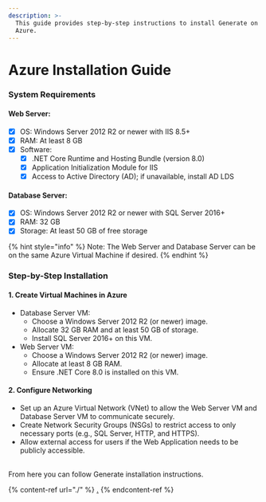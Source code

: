 ```yaml
---
description: >-
  This guide provides step-by-step instructions to install Generate on Microsoft
  Azure.
---
```


# Azure Installation Guide

### System Requirements

#### Web Server:

* [x] OS: Windows Server 2012 R2 or newer with IIS 8.5+
* [x] RAM: At least 8 GB
* [x] Software:
  * [x] .NET Core Runtime and Hosting Bundle (version 8.0)
  * [x] Application Initialization Module for IIS
  * [x] Access to Active Directory (AD); if unavailable, install AD LDS

#### Database Server:

* [x] OS: Windows Server 2012 R2 or newer with SQL Server 2016+
* [x] RAM: 32 GB
* [x] Storage: At least 50 GB of free storage

{% hint style="info" %}
Note: The Web Server and Database Server can be on the same Azure Virtual Machine if desired.
{% endhint %}

### Step-by-Step Installation

#### 1. Create Virtual Machines in Azure

* Database Server VM:
  * Choose a Windows Server 2012 R2 (or newer) image.
  * Allocate 32 GB RAM and at least 50 GB of storage.
  * Install SQL Server 2016+ on this VM.
* Web Server VM:
  * Choose a Windows Server 2012 R2 (or newer) image.
  * Allocate at least 8 GB RAM.
  * Ensure .NET Core 8.0 is installed on this VM.

#### 2. Configure Networking

* Set up an Azure Virtual Network (VNet) to allow the Web Server VM and Database Server VM to communicate securely.
* Create Network Security Groups (NSGs) to restrict access to only necessary ports (e.g., SQL Server, HTTP, and HTTPS).
* Allow external access for users if the Web Application needs to be publicly accessible.

\
From here you can follow Generate installation instructions.

{% content-ref url="./" %}
[.](./)
{% endcontent-ref %}



